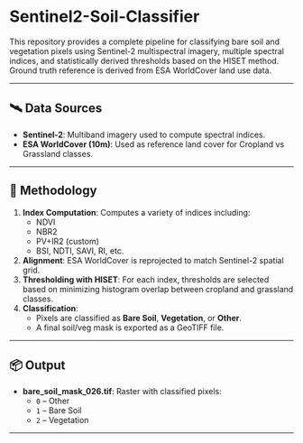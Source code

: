 # Sentinel2-Soil-Classifier

This repository provides a complete pipeline for classifying bare soil and vegetation pixels using Sentinel-2 multispectral imagery, multiple spectral indices, and statistically derived thresholds based on the HISET method. Ground truth reference is derived from ESA WorldCover land use data.

---

## 🛰️ Data Sources

- **Sentinel-2**: Multiband imagery used to compute spectral indices.
- **ESA WorldCover (10m)**: Used as reference land cover for Cropland vs Grassland classes.

---

## 🧮 Methodology

1. **Index Computation**: Computes a variety of indices including:
    - NDVI
    - NBR2
    - PV+IR2 (custom)
    - BSI, NDTI, SAVI, RI, etc.
2. **Alignment**: ESA WorldCover is reprojected to match Sentinel-2 spatial grid.
3. **Thresholding with HISET**: For each index, thresholds are selected based on minimizing histogram overlap between cropland and grassland classes.
4. **Classification**:
    - Pixels are classified as **Bare Soil**, **Vegetation**, or **Other**.
    - A final soil/veg mask is exported as a GeoTIFF file.

---

## 📦 Output

- **bare_soil_mask_026.tif**: Raster with classified pixels:
    - `0` – Other  
    - `1` – Bare Soil  
    - `2` – Vegetation

---

